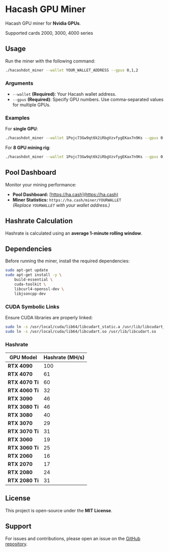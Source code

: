 # Hacash GPU Miner

Hacash GPU miner for **Nvidia GPUs**. 

Supported cards 2000, 3000, 4000 series

## Usage
Run the miner with the following command:

```sh
./hacashdot_miner --wallet YOUR_WALLET_ADDRESS --gpus 0,1,2
```

### Arguments
- `--wallet` **(Required)**: Your Hacash wallet address.
- `--gpus` **(Required)**: Specify GPU numbers. Use comma-separated values for multiple GPUs.

### Examples
For **single GPU**:
```sh
./hacashdot_miner --wallet 1Pojc73Gw9qt6k2iRbgVzvfygEKax7n9Ks --gpus 0
```
For **8 GPU mining rig**:
```sh
./hacashdot_miner --wallet 1Pojc73Gw9qt6k2iRbgVzvfygEKax7n9Ks --gpus 0,1,2,3,4,5,6,7
```

## Pool Dashboard
Monitor your mining performance:

- **Pool Dashboard:** [https://ha.cash](https://ha.cash)
- **Miner Statistics:** `https://ha.cash/miner/YOURWALLET`  
  *(Replace `YOURWALLET` with your wallet address.)*

## Hashrate Calculation
Hashrate is calculated using an **average 1-minute rolling window**.

## Dependencies
Before running the miner, install the required dependencies:
```sh
sudo apt-get update
sudo apt-get install -y \
    build-essential \
    cuda-toolkit \
    libcurl4-openssl-dev \
    libjsoncpp-dev
```

### CUDA Symbolic Links
Ensure CUDA libraries are properly linked:
```sh
sudo ln -s /usr/local/cuda/lib64/libcudart_static.a /usr/lib/libcudart_static.a
sudo ln -s /usr/local/cuda/lib64/libcudart.so /usr/lib/libcudart.so
```

### Hashrate

| GPU Model    | Hashrate (MH/s) |
|-------------|---------------|
| **RTX 4090** | 100           |
| **RTX 4070** | 61            |
| **RTX 4070 Ti** | 60        |
| **RTX 4060 Ti** | 32        |
| **RTX 3090** | 46            |
| **RTX 3080 Ti** | 46        |
| **RTX 3080** | 40            |
| **RTX 3070** | 29            |
| **RTX 3070 Ti** | 31        |
| **RTX 3060** | 19            |
| **RTX 3060 Ti** | 25        |
| **RTX 2060** | 16            |
| **RTX 2070** | 17            |
| **RTX 2080** | 24            |
| **RTX 2080 Ti** | 31        |


## License
This project is open-source under the **MIT License**.

## Support
For issues and contributions, please open an issue on the [GitHub repository](https://github.com/hacashdot/miner).
